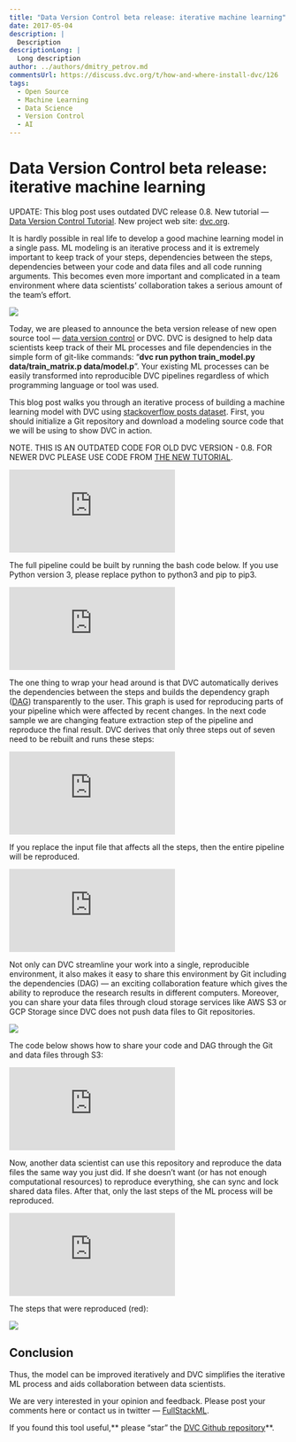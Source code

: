 ```yaml
---
title: "Data Version Control beta release: iterative machine learning"
date: 2017-05-04
description: |
  Description
descriptionLong: |
  Long description
author: ../authors/dmitry_petrov.md
commentsUrl: https://discuss.dvc.org/t/how-and-where-install-dvc/126
tags:
  - Open Source
  - Machine Learning
  - Data Science
  - Version Control
  - AI
---
```


# Data Version Control beta release: iterative machine learning

UPDATE: This blog post uses outdated DVC release 0.8. New tutorial — [Data Version Control Tutorial](https://blog.dataversioncontrol.com/data-version-control-tutorial-9146715eda46). New project web site: [dvc.org](https://dvc.org/).

It is hardly possible in real life to develop a good machine learning model in a single pass. ML modeling is an iterative process and it is extremely important to keep track of your steps, dependencies between the steps, dependencies between your code and data files and all code running arguments. This becomes even more important and complicated in a team environment where data scientists’ collaboration takes a serious amount of the team’s effort.

![](https://cdn-images-1.medium.com/max/3800/1*WjXHRFcFT--7jPRWJ9Q5Ww.jpeg)

Today, we are pleased to announce the beta version release of new open source tool — [data version control](https://dataversioncontrol.com/) or DVC. DVC is designed to help data scientists keep track of their ML processes and file dependencies in the simple form of git-like commands: “**dvc run python train_model.py data/train_matrix.p data/model.p**”. Your existing ML processes can be easily transformed into reproducible DVC pipelines regardless of which programming language or tool was used.

This blog post walks you through an iterative process of building a machine learning model with DVC using [stackoverflow posts dataset](https://blog.dataversioncontrol.com/r/?url=https%3A%2F%2Farchive.org%2Fdetails%2Fstackexchange). First, you should initialize a Git repository and download a modeling source code that we will be using to show DVC in action.

NOTE. THIS IS AN OUTDATED CODE FOR OLD DVC VERSION - 0.8. FOR NEWER DVC PLEASE USE CODE FROM [THE NEW TUTORIAL](https://blog.dataversioncontrol.com/data-version-control-tutorial-9146715eda46).

<iframe src="https://medium.com/media/3e0608d9dbced951b1891a63cf43a795" frameborder=0></iframe>

The full pipeline could be built by running the bash code below. If you use Python version 3, please replace python to python3 and pip to pip3.

<iframe src="https://medium.com/media/49aab320b33193740243e0b49018f2f7" frameborder=0></iframe>

The one thing to wrap your head around is that DVC automatically derives the dependencies between the steps and builds the dependency graph ([DAG](https://blog.dataversioncontrol.com/r/?url=https%3A%2F%2Fen.wikipedia.org%2Fwiki%2FDirected_acyclic_graph)) transparently to the user. This graph is used for reproducing parts of your pipeline which were affected by recent changes. In the next code sample we are changing feature extraction step of the pipeline and reproduce the final result. DVC derives that only three steps out of seven need to be rebuilt and runs these steps:

<iframe src="https://medium.com/media/ac0662089a7d291bf8a4b687df4ba7da" frameborder=0></iframe>

If you replace the input file that affects all the steps, then the entire pipeline will be reproduced.

<iframe src="https://medium.com/media/9f8d1f51c963e1d08eff508eecb29cd5" frameborder=0></iframe>

Not only can DVC streamline your work into a single, reproducible environment, it also makes it easy to share this environment by Git including the dependencies (DAG) — an exciting collaboration feature which gives the ability to reproduce the research results in different computers. Moreover, you can share your data files through cloud storage services like AWS S3 or GCP Storage since DVC does not push data files to Git repositories.

![](https://cdn-images-1.medium.com/max/2048/1*jXSDrldq1-pcaB7ms8q5hw.jpeg)

The code below shows how to share your code and DAG through the Git and data files through S3:

<iframe src="https://medium.com/media/5dfcdb14733257779ed9dbe564ae8d4c" frameborder=0></iframe>

Now, another data scientist can use this repository and reproduce the data files the same way you just did. If she doesn’t want (or has not enough computational resources) to reproduce everything, she can sync and lock shared data files. After that, only the last steps of the ML process will be reproduced.

<iframe src="https://medium.com/media/e3f2e1966defb99292c3bbaaaf28ebc7" frameborder=0></iframe>

The steps that were reproduced (red):

![](https://cdn-images-1.medium.com/max/3766/1*dQnhQh-rGNwQABwftPoYOw.png)

## Conclusion

Thus, the model can be improved iteratively and DVC simplifies the iterative ML process and aids collaboration between data scientists.

We are very interested in your opinion and feedback. Please post your comments here or contact us in twitter — [FullStackML](https://twitter.com/FullStackML).

If you found this tool useful,** please “star” the [DVC Github repository](https://github.com/iterative/dvc)**.
